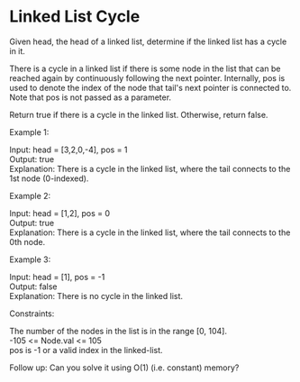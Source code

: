 # Linked List Cycle

Given head, the head of a linked list, determine if the linked list has a cycle in it.

There is a cycle in a linked list if there is some node in the list that can be reached again by continuously following the next pointer. Internally, pos is used to denote the index of the node that tail's next pointer is connected to. Note that pos is not passed as a parameter.

Return true if there is a cycle in the linked list. Otherwise, return false.

Example 1:

Input: head = [3,2,0,-4], pos = 1\
Output: true\
Explanation: There is a cycle in the linked list, where the tail connects to the 1st node (0-indexed).

Example 2:

Input: head = [1,2], pos = 0\
Output: true\
Explanation: There is a cycle in the linked list, where the tail connects to the 0th node.

Example 3:

Input: head = [1], pos = -1\
Output: false\
Explanation: There is no cycle in the linked list.
 
Constraints:

The number of the nodes in the list is in the range [0, 104].\
-105 <= Node.val <= 105\
pos is -1 or a valid index in the linked-list.

Follow up: Can you solve it using O(1) (i.e. constant) memory?